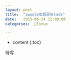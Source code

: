 ```yaml
---
layout: post
title:  "swoole实现异步task"
date:   2015-06-24 12:00:00
categories:  🐧linux

---
```


* content
{:toc}

待写






